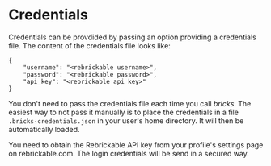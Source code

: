 # Credentials

Credentials can be provdided by passing an option providing a credentials file. The content of the
credentials file looks like:

    {
        "username": "<rebrickable username>",
        "password": "<rebrickable password>",
        "api_key": "<rebrickable api key>"
    }

You don't need to pass the credentials file each time you call *bricks*. The easiest way to not
pass it manually is to place the credentials in a file `.bricks-credentials.json` in your user's
home directory. It will then be automatically loaded.

You need to obtain the Rebrickable API key from your profile's settings page on rebrickable.com.
The login credentials will be send in a secured way.


